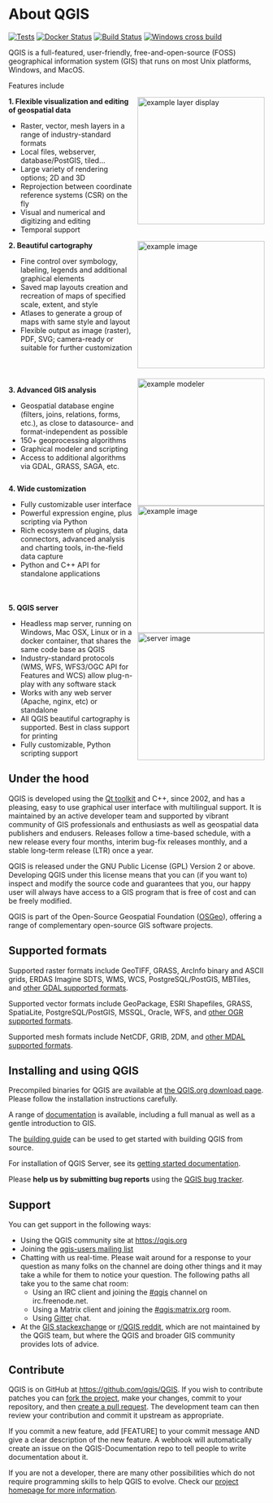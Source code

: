 # About QGIS

[![Tests](https://github.com/qgis/QGIS/workflows/QGIS%20tests/badge.svg)](https://github.com/qgis/QGIS/actions/workflows/run-tests.yml?query=branch%3Amaster+event%3Apush)
[![Docker Status](https://img.shields.io/docker/automated/qgis/qgis.svg)](https://hub.docker.com/r/qgis/qgis/tags)
[![Build Status](https://dev.azure.com/qgis/QGIS/_apis/build/status/qgis.QGIS?branchName=master)](https://dev.azure.com/qgis/QGIS/_build/latest?definitionId=1&branchName=master)
[![Windows cross build](https://github.com/qgis/QGIS/workflows/MingW64%20Windows%2064bit%20Build/badge.svg)](https://github.com/qgis/QGIS/actions/workflows/mingw64.yml?query=branch%3Amaster+event%3Apush)

QGIS is a full-featured, user-friendly, free-and-open-source (FOSS) geographical 
information system (GIS) that runs on most Unix platforms, Windows, and MacOS.

Features include

<img align="right" src="https://www.qgis.org/en/_images/qgisdesktopscreenshot.jpg" width="250" alt="example layer display"><div style="min-height:240;">

**1. Flexible visualization and editing of geospatial data**
* Raster, vector, mesh layers in a range of industry-standard formats
* Local files, webserver, database/PostGIS, tiled...
* Large variety of rendering options; 2D and 3D
* Reprojection between coordinate reference systems (CSR) on the fly
* Visual and numerical and digitizing and editing
* Temporal support

</div><img align="right" src="https://live.staticflickr.com/65535/50870685936_e1ae8c29bd_k.jpg" width="250" alt="example image"><div style="min-height:270;">
  
**2. Beautiful cartography**
* Fine control over symbology, labeling, legends and additional graphical elements
* Saved map layouts creation and recreation of maps of specified scale, extent, and style
* Atlases to generate a group of maps with same style and layout
* Flexible output as image (raster), PDF, SVG; camera-ready or suitable for further customization 

</div><img align="right" src="https://docs.qgis.org/3.16/en/_images/models_model.png" width="250" alt="example modeler"><div style="min-height:180;">

**3. Advanced GIS analysis**
* Geospatial database engine (filters, joins, relations, forms, etc.), as close to datasource- and format-independent as possible 
* 150+ geoprocessing algorithms
* Graphical modeler and scripting
* Access to additional algorithms via GDAL, GRASS, SAGA, etc.

</div><img align="right" src="https://docs.qgis.org/3.16/en/_images/python_console_editor.png" width="250" alt="example image"><div style="min-height:220;">

**4. Wide customization**
* Fully customizable user interface
* Powerful expression engine, plus scripting via Python
* Rich ecosystem of plugins, data connectors, advanced analysis and charting tools, in-the-field data capture
* Python and C++ API for standalone applications

</div><img align="right" src="https://docs.qgis.org/3.16/en/_images/server_wfs3_feature.png" width="250" alt="server image"><div style="min-height:160;">

**5. QGIS server**
* Headless map server, running on Windows, Mac OSX, Linux or in a docker container, that shares the same code base as QGIS
* Industry-standard protocols (WMS, WFS, WFS3/OGC API for Features and WCS) allow plug-n-play with any software stack
* Works with any web server (Apache, nginx, etc) or standalone
* All QGIS beautiful cartography is supported. Best in class support for printing
* Fully customizable, Python scripting support

</div>

## Under the hood

QGIS is developed using the [Qt toolkit](https://qt.io) and C++, since 2002, and has a pleasing, easy to use graphical
user interface with multilingual support. It is maintained by an active developer team and supported by vibrant 
community of GIS professionals and enthusiasts as well as geospatial data publishers and endusers. Releases follow 
a time-based schedule, with a new release every four months, interim bug-fix releases monthly, and a stable long-term release (LTR) once a year.

QGIS is released under the GNU Public License (GPL) Version 2 or above.
Developing QGIS under this license means that you can (if you want to) inspect
and modify the source code and guarantees that you, our happy user will always
have access to a GIS program that is free of cost and can be freely
modified.

QGIS is part of the Open-Source Geospatial Foundation ([OSGeo](https://www.osgeo.org/)), offering a range of complementary open-source GIS software projects.

## Supported formats

Supported raster formats include GeoTIFF, GRASS, ArcInfo binary and ASCII grids, ERDAS Imagine SDTS, WMS, WCS, PostgreSQL/PostGIS, MBTiles, and [other GDAL supported formats](https://gdal.org/drivers/raster/index.html).

Supported vector formats include GeoPackage, ESRI Shapefiles, GRASS, SpatiaLite, PostgreSQL/PostGIS, MSSQL, Oracle, WFS, and [other OGR supported formats](http://www.gdal.org/ogr_formats.html).

Supported mesh formats include NetCDF, GRIB, 2DM, and [other MDAL supported formats](https://github.com/lutraconsulting/MDAL#supported-formats).

## Installing and using QGIS

Precompiled binaries for QGIS are available at [the QGIS.org download page](https://www.qgis.org/en/site/forusers/download.html).
Please follow the installation instructions carefully.

A range of 
[documentation](https://qgis.org/en/docs/index.html) is available, including a full manual as well as a gentle introduction to GIS.

The [building guide](INSTALL.md) can be used to get started with building QGIS from source.

For installation of QGIS Server, see its [getting started documentation](https://docs.qgis.org/testing/en/docs/server_manual/getting_started.html).

Please **help us by submitting bug reports** using the [QGIS bug tracker](https://github.com/qgis/QGIS/issues/).

## Support
You can get support in the following ways:

 -  Using the QGIS community site at https://qgis.org
 -  Joining the [qgis-users mailing list](https://lists.osgeo.org/mailman/listinfo/qgis-user)
 -  Chatting with us real-time.
    Please wait around for a response to your question as many folks
    on the channel are doing other things and it may take a while for
    them to notice your question.
    The following paths all take you to the same chat room:
     - Using an IRC client and joining the [#qgis](http://webchat.freenode.net/?channels=#qgis) channel on irc.freenode.net.
     - Using a Matrix client and joining the [#qgis:matrix.org](http://matrix.to/#/#qgis:matrix.org) room.
     - Using [Gitter](https://gitter.im/qgis/QGIS?utm_source=badge&utm_medium=badge&utm_campaign=pr-badge&utm_content=badge) chat.
 - At the [GIS stackexchange](https://gis.stackexchange.com/) or [r/QGIS reddit](https://www.reddit.com/r/QGIS/), which are not maintained by the QGIS team, but where the QGIS and broader GIS community provides lots of advice.

## Contribute

QGIS is on GitHub at https://github.com/qgis/QGIS. If you wish to contribute
patches you can [fork the project](https://help.github.com/forking/), make your changes, commit to your
repository, and then [create a pull request](https://help.github.com/articles/creating-a-pull-request-from-a-fork/). The development team can then review your contribution and commit it upstream as appropriate.

If you commit a new feature, add [FEATURE] to your commit message AND give a clear description of the new feature. A webhook will automatically create an issue on the QGIS-Documentation repo to tell people to write documentation about it.

If you are not a developer, there are many other possibilities which do not require programming skills to help QGIS to evolve. Check our [project homepage for more information](http://qgis.org/en/site/getinvolved/index.html).

